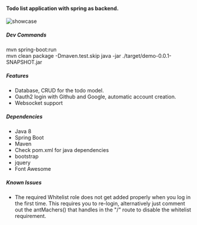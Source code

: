 #### Todo list application with spring as backend.

![showcase](https://i.gyazo.com/e8cb810bc700ad9f12faf677851e2de7.png)

##### Dev Commands
mvn spring-boot:run  
mvn clean package -Dmaven.test.skip
java -jar ./target/demo-0.0.1-SNAPSHOT.jar  


##### Features
* Database, CRUD for the todo model.
* Oauth2 login with Github and Google, automatic account creation.
* Websocket support

##### Dependencies
* Java 8
* Spring Boot
* Maven
* Check pom.xml for java dependencies
* bootstrap
* jquery
* Font Awesome

##### Known Issues
* The required Whitelist role does not get added properly when you log in the first time. This requires you to re-login, alternatively just comment out the antMachers() that handles in the "/" route to disable the whitelist requirement.